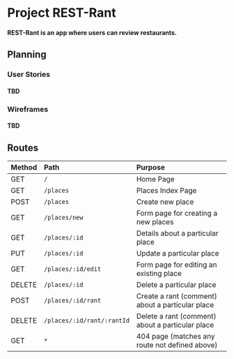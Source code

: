 # Project REST-Rant
#### REST-Rant is an app where users can review restaurants.
## Planning

### User Stories
#### TBD
### Wireframes
#### TBD

## Routes

| Method | Path                       | Purpose                                          |
| :----- | :------------------------- | :----------------------------------------------- |
| GET    | `/`                        | Home Page                                        |
| GET    | `/places`                  | Places Index Page                                |
| POST   | `/places`                  | Create new place                                 |
| GET    | `/places/new`              | Form page for creating a new places              |
| GET    | `/places/:id`              | Details about a particular place                 |
| PUT    | `/places/:id`              | Update a particular place                        |
| GET    | `/places/:id/edit`         | Form page for editing an existing place          |
| DELETE | `/places/:id`              | Delete a particular place                        |
| POST   | `/places/:id/rant`         | Create a rant (comment) about a particular place |
| DELETE | `/places/:id/rant/:rantId` | Delete a rant (comment) about a particular place |
| GET    | `*`                        | 404 page (matches any route not defined above)   |